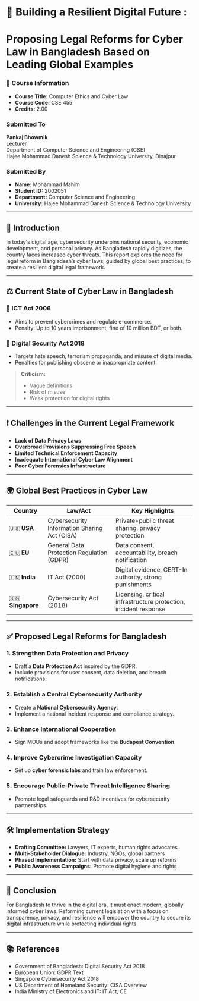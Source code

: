 # 📘 Building a Resilient Digital Future  : 
# Proposing Legal Reforms for Cyber Law in Bangladesh Based on Leading Global Examples  

### 🧾 Course Information
- **Course Title:** Computer Ethics and Cyber Law  
- **Course Code:** CSE 455  
- **Credits:** 2.00  



###  Submitted To
**Pankaj Bhowmik**  
Lecturer  
Department of Computer Science and Engineering (CSE)  
Hajee Mohammad Danesh Science & Technology University, Dinajpur



###  Submitted By
- **Name:** Mohammad Mahim  
- **Student ID:** 2002051  
- **Department:** Computer Science and Engineering  
- **University:** Hajee Mohammad Danesh Science & Technology University

---

## 📖 Introduction

In today's digital age, cybersecurity underpins national security, economic development, and personal privacy. As Bangladesh rapidly digitizes, the country faces increased cyber threats. This report explores the need for legal reform in Bangladesh’s cyber laws, guided by global best practices, to create a resilient digital legal framework.

---

## ⚖️ Current State of Cyber Law in Bangladesh

### 📜 ICT Act 2006
- Aims to prevent cybercrimes and regulate e-commerce.  
- Penalty: Up to 10 years imprisonment, fine of 10 million BDT, or both.

### 📜 Digital Security Act 2018
- Targets hate speech, terrorism propaganda, and misuse of digital media.  
- Penalties for publishing obscene or inappropriate content.

> **Criticism:**  
> - Vague definitions  
> - Risk of misuse  
> - Weak protection for digital rights

---

## ❗ Challenges in the Current Legal Framework

-  **Lack of Data Privacy Laws**  
-  **Overbroad Provisions Suppressing Free Speech**  
-  **Limited Technical Enforcement Capacity**  
-  **Inadequate International Cyber Law Alignment**  
-  **Poor Cyber Forensics Infrastructure**

---

## 🌍 Global Best Practices in Cyber Law

| Country | Law/Act | Key Highlights |
|--------|---------|----------------|
| 🇺🇸 **USA** | Cybersecurity Information Sharing Act (CISA) | Private-public threat sharing, privacy protection |
| 🇪🇺 **EU** | General Data Protection Regulation (GDPR) | Data consent, accountability, breach notification |
| 🇮🇳 **India** | IT Act (2000) | Digital evidence, CERT-In authority, strong punishments |
| 🇸🇬 **Singapore** | Cybersecurity Act (2018) | Licensing, critical infrastructure protection, incident response |

---

## ✅ Proposed Legal Reforms for Bangladesh

### 1️. Strengthen Data Protection and Privacy
- Draft a **Data Protection Act** inspired by the GDPR.
- Include provisions for user consent, data deletion, and breach notifications.

### 2️. Establish a Central Cybersecurity Authority
- Create a **National Cybersecurity Agency**.
- Implement a national incident response and compliance strategy.

### 3️. Enhance International Cooperation
- Sign MOUs and adopt frameworks like the **Budapest Convention**.

### 4️. Improve Cybercrime Investigation Capacity
- Set up **cyber forensic labs** and train law enforcement.

### 5️. Encourage Public-Private Threat Intelligence Sharing
- Promote legal safeguards and R&D incentives for cybersecurity partnerships.

---

## 🛠️ Implementation Strategy

-  **Drafting Committee:** Lawyers, IT experts, human rights advocates  
-  **Multi-Stakeholder Dialogue:** Industry, NGOs, global partners  
-  **Phased Implementation:** Start with data privacy, scale up reforms  
-  **Public Awareness Campaigns:** Promote digital hygiene and rights

---

## 🧾 Conclusion

For Bangladesh to thrive in the digital era, it must enact modern, globally informed cyber laws. Reforming current legislation with a focus on transparency, privacy, and resilience will empower the country to secure its digital infrastructure while protecting individual rights.

---

## 📚 References

- Government of Bangladesh: Digital Security Act 2018  
- European Union: GDPR Text  
- Singapore Cybersecurity Act 2018  
- US Department of Homeland Security: CISA Overview  
- India Ministry of Electronics and IT: IT Act, CE
